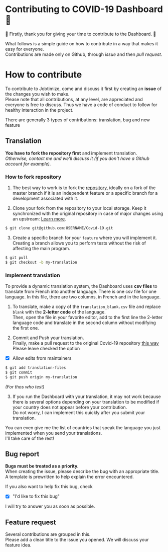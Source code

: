 # Contributing to COVID-19 Dashboard 🤝
🎊 Firstly, thank you for giving your time to contribute to the Dashboard. 🎊

What follows is a simple guide on how to contribute in a way that makes it easy for everyone.  
Contributions are made only on Github, through *issue* and then *pull request*.

# How to contribute
To contribute to Jobtimize, come and discuss it first by creating an **issue** of the changes you wish to make.  
Please note that all contributions, at any level, are appreciated and everyone is free to discuss. Thus we have a code of conduct to follow for healthy interaction in the project.

There are generally 3 types of contributions: translation, bug and new feature

## Translation
**You have to fork the repository first** and implement translation.  
*Otherwise, contact me and we'll discuss it (if you don't have a Github account for example).*

### How to fork repository
1. The best way to work is to fork the [repository](https://github.com/Lrakotoson/Covid-19), ideally on a fork of the master branch if it is an independent feature or a specific branch for a development associated with it.  

2. Clone your fork from the repository to your local storage. Keep it synchronized with the original repository in case of major changes using an upstream: [Learn more](https://help.github.com/en/github/getting-started-with-github/fork-a-repo).
```bash
$ git clone git@github.com:USERNAME/Covid-19.git
```

3. Create a specific branch for your `feature` where you will implement it. Creating a branch allows you to perform tests without the risk of affecting the main program.
```bash
$ git pull
$ git checkout -b my-translation
```

### Implement translation
To provide a dynamic translation system, the Dashboard uses **csv files** to translate from French into another language. There is one csv file for one language. In this file, there are two columns, in French and in the language.

1. To translate, make a copy of the `translation_blank.csv` file and replace `blank` with the **2-letter code** of the language.  
Then, open the file in your favorite editor, add to the first line the 2-letter language code and translate in the second column without modifying the first one.

2. Commit and Push your translation.  
Finally, make a pull request to the original Covid-19 repository [this way](https://help.github.com/en/github/collaborating-with-issues-and-pull-requests/creating-a-pull-request-from-a-fork)  
Please leave checked the option
- [x] Allow edits from maintainers
```bash
$ git add translation-files
$ git commit
$ git push origin my-translation
```

*(For thos who test)*

3. If you run the Dashboard with your translation, it may not work because there is several options depending on your translation to be modified if your country does not appear before your contribution.  
Do not worry, I can implement this quickly after you submit your translation.

You can even give me the list of countries that speak the language you just implemented when you send your translations.  
I'll take care of the rest!

## Bug report
**Bugs must be treated as a priority.**  
When creating the issue, please describe the bug with an appropriate title. A template is prewritten to help explain the error encountered.

If you also want to help fix this bug, check  
- [x] "I'd like to fix this bug"

I will try to answer you as soon as possible.

## Feature request
Several contributions are grouped in this.  
Please add a clean title to the issue you opened. We will discuss your feature idea.


